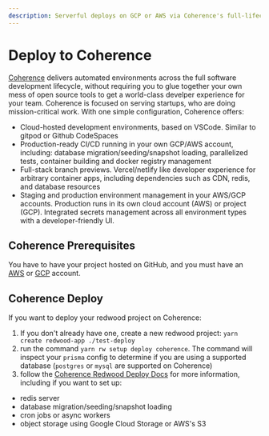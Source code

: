 ```yaml
---
description: Serverful deploys on GCP or AWS via Coherence's full-lifecycle environment automation
---
```


# Deploy to Coherence

[Coherence](https://www.withcoherence.com) delivers automated environments across the full software development lifecycle, without requiring you to glue together your own mess of open source tools to get a world-class develper experience for your team. Coherence is focused on serving startups, who are doing mission-critical work. With one simple configuration, Coherence offers:
- Cloud-hosted development environments, based on VSCode. Similar to gitpod or Github CodeSpaces
- Production-ready CI/CD running in your own GCP/AWS account, including: database migration/seeding/snapshot loading, parallelized tests, container building and docker registry management
- Full-stack branch previews. Vercel/netlify like developer experience for arbitrary container apps, including dependencies such as CDN, redis, and database resources
- Staging and production environment management in your AWS/GCP accounts. Production runs in its own cloud account (AWS) or project (GCP). Integrated secrets management across all environment types with a developer-friendly UI.

## Coherence Prerequisites
You have to have your project hosted on GitHub, and you must have an [AWS](https://docs.withcoherence.com/docs/tutorials/creating-an-app-on-aws) or [GCP](https://docs.withcoherence.com/docs/tutorials/creating-an-app-on-gcp) account.

## Coherence Deploy

If you want to deploy your redwood project on Coherence:
1. If you don't already have one, create a new redwood project: `yarn create redwood-app ./test-deploy`
3. run the command `yarn rw setup deploy coherence`. The command will inspect your `prisma` config to determine if you are using a supported database (`postgres` or `mysql` are supported on Coherence)
4. follow the [Coherence Redwood Deploy Docs](https://docs.withcoherence.com/docs/configuration/frameworks#redwood-js) for more information, including if you want to set up:
- redis server
- database migration/seeding/snapshot loading
- cron jobs or async workers
- object storage using Google Cloud Storage or AWS's S3
